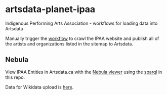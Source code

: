 # artsdata-planet-ipaa
Indigenous Performing Arts Association - workflows for loading data into Artsdata

Manually trigger the [workflow](https://github.com/culturecreates/artsdata-planet-ipaa/actions/workflows/ipaa-sitemap-entities.yml) to crawl the IPAA website and publish all of the artists and organizations listed in the sitemap to Artsdata.

## Nebula

View IPAA Entities in Artsdata.ca with the [Nebula viewer](http://kg.artsdata.ca/query/show?sparql=https%3A%2F%2Fraw.githubusercontent.com%2Fculturecreates%2Fartsdata-planet-ipaa%2Fmain%2Fsparqls%2Fnebula%2Fipaa_entities.sparql&title=IPAA+People+and+Organizations) using the [sparql](https://raw.githubusercontent.com/culturecreates/artsdata-planet-ipaa/main/sparqls/nebula/ipaa_entites.sparql) in this repo.

Data for Wikidata upload is [here](http://kg.artsdata.ca/query/show?sparql=https%3A%2F%2Fraw.githubusercontent.com%2Fculturecreates%2Fartsdata-planet-ipaa%2Fmain%2Fsparqls%2Fnebula%2Fdata_for_wikidata.sparql&title=IPAA+Organizations+for+Wikidata).

